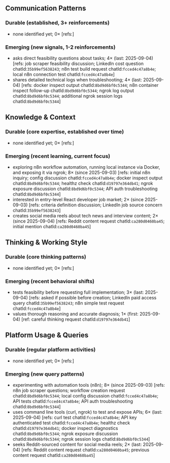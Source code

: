 ## Communication Patterns
### Durable (established, 3+ reinforcements)
- none identified yet; 0× [refs:]

### Emerging (new signals, 1-2 reinforcements)
- asks direct feasibility questions about tasks; 4× (last: 2025-09-04) [refs: job scraper feasibility discussion; LinkedIn cost question chatId:`35b99ef5638243`; n8n test build request chatId:`fcced4c47a8b4e`; local n8n connection test chatId:`fcced4c47a8b4e`]
- shares detailed technical logs when troubleshooting; 4× (last: 2025-09-04) [refs: docker inspect output chatId:`8bd9d6bf0c5344`; n8n container inspect follow-up chatId:`8bd9d6bf0c5344`; ngrok log output chatId:`8bd9d6bf0c5344`; additional ngrok session logs chatId:`8bd9d6bf0c5344`]

## Knowledge & Context
### Durable (core expertise, established over time)
- none identified yet; 0× [refs:]

### Emerging (recent learning, current focus)
- exploring n8n workflow automation, running local instance via Docker, and exposing it via ngrok; 8× (since 2025-09-03) [refs: initial n8n inquiry; config discussion chatId:`fcced4c47a8b4e`; docker inspect output chatId:`8bd9d6bf0c5344`; healthz check chatId:`d19797e364db41`; ngrok exposure discussion chatId:`8bd9d6bf0c5344`; API auth troubleshooting chatId:`8bd9d6bf0c5344`]
- interested in entry-level React developer job market; 2× (since 2025-09-03) [refs: criteria definition discussion; LinkedIn job source concern chatId:`35b99ef5638243`]
- creates social media reels about tech news and interview content; 2× (since 2025-09-04) [refs: Reddit content request chatId:`ca280d0460ba45`; initial mention chatId:`ca280d0460ba45`]

## Thinking & Working Style
### Durable (core thinking patterns)
- none identified yet; 0× [refs:]

### Emerging (recent behavioral shifts)
- tests feasibility before requesting full implementation; 3× (last: 2025-09-04) [refs: asked if possible before creation; LinkedIn paid access query chatId:`35b99ef5638243`; n8n simple test request chatId:`fcced4c47a8b4e`]
- values thorough reasoning and accurate diagnosis; 1× (first: 2025-09-04) [ref: careful thinking request chatId:`d19797e364db41`]

## Platform Usage & Queries
### Durable (regular platform activities)
- none identified yet; 0× [refs:]

### Emerging (new query patterns)
- experimenting with automation tools (n8n); 8× (since 2025-09-03) [refs: n8n job scraper questions; workflow creation request chatId:`8bd9d6bf0c5344`; local config discussion chatId:`fcced4c47a8b4e`; API tests chatId:`fcced4c47a8b4e`; API auth troubleshooting chatId:`8bd9d6bf0c5344`]
- uses command line tools (curl, ngrok) to test and expose APIs; 6× (last: 2025-09-04) [refs: curl test chatId:`fcced4c47a8b4e`; API key authenticated test chatId:`fcced4c47a8b4e`; healthz check chatId:`d19797e364db41`; docker inspect diagnostics chatId:`8bd9d6bf0c5344`; ngrok exposure discussion chatId:`8bd9d6bf0c5344`; ngrok session logs chatId:`8bd9d6bf0c5344`]
- seeks Reddit-sourced content for social media reels; 2× (last: 2025-09-04) [refs: Reddit content request chatId:`ca280d0460ba45`; previous content request chatId:`ca280d0460ba45`]
